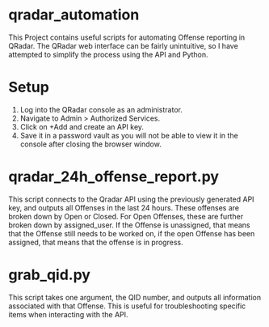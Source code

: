 # qradar_automation
This Project contains useful scripts for automating Offense reporting in QRadar.  The QRadar web interface can be fairly unintuitive, so I have attempted to simplify the process using the API and Python.

# Setup
1. Log into the QRadar console as an administrator.
2. Navigate to Admin > Authorized Services.
3. Click on +Add and create an API key.
4. Save it in a password vault as you will not be able to view it in the console after closing the browser window.

# qradar_24h_offense_report.py
This script connects to the Qradar API using the previously generated API key, and outputs all Offenses in the last 24 hours. 
These offenses are broken down by Open or Closed.  For Open Offenses, these are further broken down by assigned_user.  If the Offense is unassigned, that means that the Offense still needs to be worked on, if the open Offense has been assigned, that means that the offense is in progress. 

# grab_qid.py
This script takes one argument, the QID number, and outputs all information associated with that Offense.  This is useful for troubleshooting specific items when interacting with the API. 
